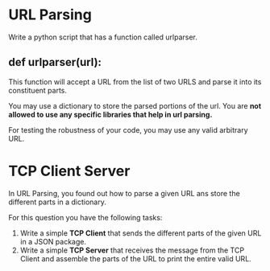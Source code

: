 # URL Parsing
  Write a python script that has a function called urlparser.

##           def urlparser(url):

This function will accept a URL from the list of two URLS and parse it into its constituent
parts.

You may use a dictionary to store the parsed portions of the url.
You are **not allowed to use any specific libraries that help in url parsing.**

For testing the robustness of your code, you may use any valid arbitrary URL.


# TCP Client Server


In URL Parsing, you found out how to parse a given URL ans store the different parts in a dictionary.

For this question you have the following tasks: 
  1. Write a simple **TCP Client** that sends the different parts of the given URL in a
     JSON package. 
  2. Write a simple **TCP Server** that receives the message from the TCP Client and 
     assemble the parts of the URL to print the entire valid URL.
